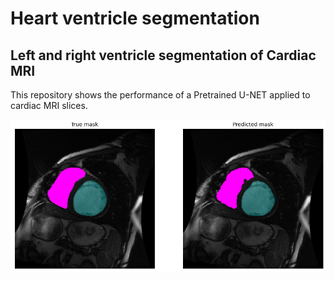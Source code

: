 # Heart ventricle segmentation

## Left and right ventricle segmentation of Cardiac MRI

This repository shows the performance of a Pretrained U-NET applied to cardiac MRI slices.



![SampleF](Figure_ventricles1.png)
